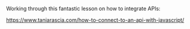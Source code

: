 Working through this fantastic lesson on how to integrate APIs:

https://www.taniarascia.com/how-to-connect-to-an-api-with-javascript/


